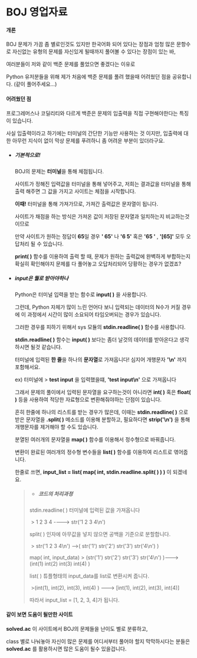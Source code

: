 # BOJ 영업자료

#### 개론

BOJ 문제가 가끔 좀 별로인것도 있지만 한국어화 되어 있다는 장점과 엄청 많은 문항수로 자신없는 유형의 문제를 자신있게 될때까지 풀어볼 수 있다는 장점이 있는 바, 

여러분들이 저와 같이 백준 문제를 풀었으면 좋겠다는 이유로

 Python 유저분들을 위해 제가 처음에 백준 문제를 풀려 했을때 어려웠던 점을 공유합니다.  (같이 풀어주세요...)



#### 어려웠던 점

프로그레머스나 코딜리티와 다르게 백준은 문제의 입출력을 직접 구현해야한다는 특징이 있습니다.

사실 입출력이라고 하기에는 터미널의 간단한 기능만 사용하는 것 이지만, 입출력에 대한 아무런 지식이 없이 막상 문제를 푸려하니 좀 어려운 부분이 있더라구요.



* ##### 기본적으로!

  BOJ의 문제는 **터미널**을 통해 체점됩니다.

  사이트가 정해진 입력값을 터미널을 통해 넣어주고, 저희는 결과값을 터미널을 통해 출력 해주면 그 값을 가지고 사이트는 체점을 시작합니다.

  **이때!**	터미널을 통해 가져가므로, 가져간 출력값은 문자열이 됩니다.

  사이트가 채점을 하는 방식은 가져온 값이 저장된 문자열과 일치하는지 비교하는것이므로

  만약 사이트가 원하는 정답이 **65**일 경우 **' 65'** 나 **'6 5'** 혹은 **'65 '** , **'[65]'** 모두 오답처리 될 수 있습니다.
  
  **print( )**  함수를 이용하여 출력 할 때, 문제가 원하는 출력값에 완벽하게 부합하는지 확실히 확인해야지 문제를 다 풀어놓고 오답처리되어 당황하는 경우가 없겠죠?



* ##### input은 뭘로 받아야하나

  Python은 터미널 입력을 받는 함수로 **input( )** 을 사용합니다.

  그런데, Python 자체가 많이 느린 언어다 보니 입력되는 데이터의 N수가 커질 경우에 이 과정에서 시간이 많이 소요되어 타임오버되는 경우가 있습니다.

  그러한 경우를 피하기 위해서 sys 모듈의 **stdin.readline( )** 함수를 사용합니다.

  

  **stdin.readline( )** 함수는  **input( )** 보다는 좀더 날것의 데이터를 받아온다고 생각하시면 될것 같습니다. 

  터미널에 입력된 **한 줄**을 하나의 **문자열**로 가져옵니다!   심지어 개행문자 **'\n'** 까지 포함해서요. 

  

  ex)  터미널에 > **test input**  을 입력했을떄,  **'test input\n'** 으로 가져옵니다

  

  그래서 문제의 풀이에서 입력된 문자열을 요구하는것이 아니라면 **int( )** 혹은 **float( )** 등을 사용하여 적당한 자료형으로 변환해줘야하는 단점이 있습니다.

  흔히 한줄에 하나의 리스트를 받는 경우가 많은데, 이때는 **stdin.readline( )** 으로 받은 문자열을 **.split( )** 메소드를 이용해 분할하고, 필요하다면 **strip('\n')** 을 통해 개행문자를 제거해야 할 수도 있습니다.
  
  분열된 여러개의 문자열을 **map( )** 함수를 이용해서 정수형으로 바꿔줍니다.
  
  변환이 완료된 여러개의 정수형 변수들을 **list( )** 함수를 이용하여 리스트로 엮어줍니다.
  
  한줄로 쓰면, **input_list = list( map( int, stdin.readline.split( ) ) )** 이 되겠네요.
  
  
  
  > * ##### 코드의 처리과정
  >
  > stdin.readline( )  터미널에 입력된 값을 가져옵니다
  >
  > ​											  > 1 2 3 4 ----> str('1 2 3 4\n')
  >
  > split( ) 인자에 아무값을 넣지 않으면 공백을 기준으로 분할합니다.								
  >
  > ​											  > str('1 2 3 4\n') -->( str('1') str('2') str('3') str('4\n') )
  >
  > map( int, input_data)		> (str('1') str('2') str('3') str('4\n') )---> (int(1) int(2) int(3) int(4) )
  >
  > list( )  튜플형태의 input_data를 list로 변환시켜 줍니다.
  >
  > ​											 >(int(1), int(2), int(3), int(4) )	--->	[int(1), int(2), int(3), int(4)]
  >
  > 따라서 input_list = [1, 2, 3, 4]가 됩니다.



#### 같이 보면 도움이 될만한 사이트

**solved.ac** 이 사이트에서 BOJ의 문제들을 난이도 별로 분류하고,

class 별로 나눠놓아 자신이 많은 문제를 어디서부터 풀어야 할지 막막하시다는 분들은 **solved.ac** 를 활용하시면 많은 도움이 될수 있을겁니다.
